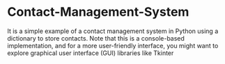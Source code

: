# Contact-Management-System
It is a simple example of a contact management system in Python using a dictionary to store contacts. Note that this is a console-based implementation, and for a more user-friendly interface, you might want to explore graphical user interface (GUI) libraries like Tkinter
